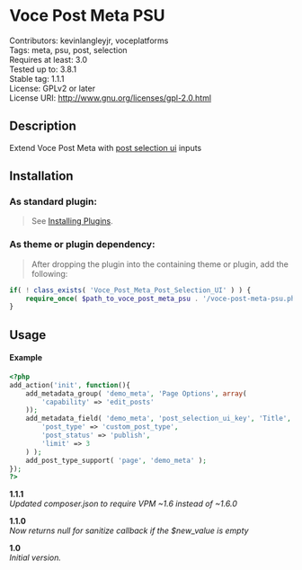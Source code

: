Voce Post Meta PSU
==================

Contributors: kevinlangleyjr, voceplatforms  
Tags: meta, psu, post, selection  
Requires at least: 3.0  
Tested up to: 3.8.1  
Stable tag: 1.1.1  
License: GPLv2 or later  
License URI: http://www.gnu.org/licenses/gpl-2.0.html

## Description
Extend Voce Post Meta with [post selection ui](http://github.com/voceconnect/post-selection-ui) inputs

## Installation

### As standard plugin:
> See [Installing Plugins](http://codex.wordpress.org/Managing_Plugins#Installing_Plugins).

### As theme or plugin dependency:
> After dropping the plugin into the containing theme or plugin, add the following:
```php
if( ! class_exists( 'Voce_Post_Meta_Post_Selection_UI' ) ) {
	require_once( $path_to_voce_post_meta_psu . '/voce-post-meta-psu.php' );
}
```

## Usage

#### Example

```php
<?php
add_action('init', function(){
	add_metadata_group( 'demo_meta', 'Page Options', array(
		'capability' => 'edit_posts'
	));
	add_metadata_field( 'demo_meta', 'post_selection_ui_key', 'Title', 'psu', array(
		'post_type' => 'custom_post_type',
		'post_status' => 'publish',
		'limit' => 3
	) );
	add_post_type_support( 'page', 'demo_meta' );
});
?>
```

**1.1.1**  
*Updated composer.json to require VPM ~1.6 instead of ~1.6.0*

**1.1.0**  
*Now returns null for sanitize callback if the $new_value is empty*

**1.0**  
*Initial version.*